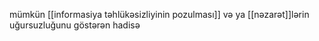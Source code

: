 mümkün [[informasiya təhlükəsizliyinin pozulması]] və ya [[nəzarət]]lərin uğursuzluğunu göstərən hadisə